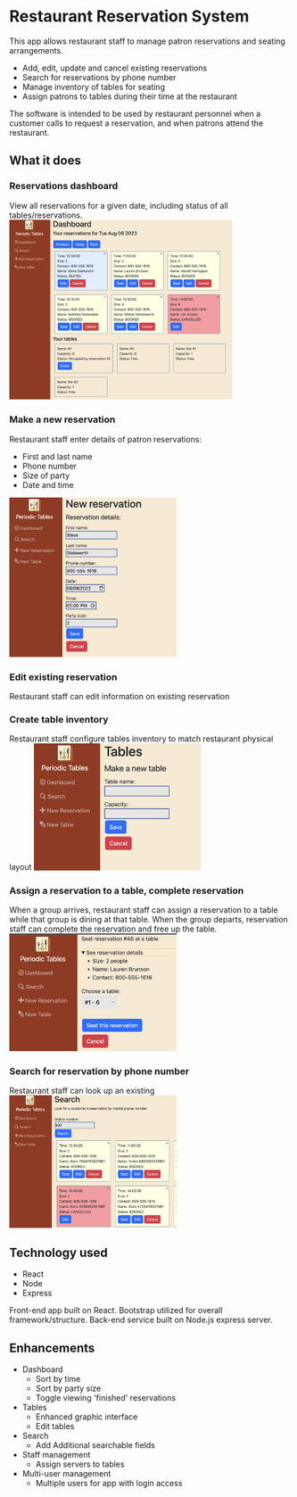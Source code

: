 # Restaurant Reservation System

This app allows restaurant staff to manage patron reservations and seating arrangements. 

- Add, edit, update and cancel existing reservations
- Search for reservations by phone number
- Manage inventory of tables for seating
- Assign patrons to tables during their time at the restaurant

The software is intended to be used by restaurant personnel when a customer calls to request a reservation, and when patrons attend the restaurant. 


## What it does

### Reservations dashboard
View all reservations for a given date, including status of all tables/reservations.
<img src="readme/Dashboard.png" alt="drawing" width="400"/>


### Make a new reservation
Restaurant staff enter details of patron reservations:
  - First and last name
  - Phone number
  - Size of party
  - Date and time 

<img src="readme/New-reservation.png" alt="drawing" width="300" style=""/>


### Edit existing reservation
Restaurant staff can edit information on existing reservation

### Create table inventory
Restaurant staff configure tables inventory to match restaurant physical layout
<img src="readme/new table.png" width=300>

### Assign a reservation to a table, complete reservation
When a group arrives, restaurant staff can assign a reservation to a table while that group is dining at that table. When the group departs, reservation staff can complete the reservation and free up the table.
<img src="readme/seat.png" width=300>

### Search for reservation by phone number
Restaurant staff can look up an existing 
<img src="readme/search.png" width=300>

## Technology used 
- React
- Node
- Express

Front-end app built on React. Bootstrap utilized for overall framework/structure.
Back-end service built on Node.js express server.

## Enhancements
- Dashboard 
  - Sort by time
  - Sort by party size
  - Toggle viewing 'finished' reservations
- Tables
  - Enhanced graphic interface 
  - Edit tables
- Search
  - Add Additional searchable fields
- Staff management
  - Assign servers to tables
- Multi-user management
  - Multiple users for app with login access

